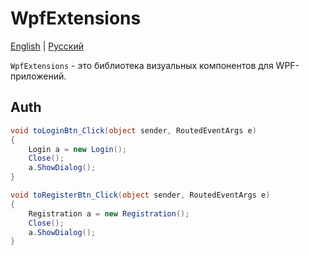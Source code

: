 # WpfExtensions

[English](README.md) | [Русский](README.ru.md)

`WpfExtensions` - это библиотека визуальных компонентов для WPF-приложений. 

## Auth

```C#
void toLoginBtn_Click(object sender, RoutedEventArgs e)
{
    Login a = new Login();
    Close();
    a.ShowDialog();
}

void toRegisterBtn_Click(object sender, RoutedEventArgs e)
{
    Registration a = new Registration();
    Close();
    a.ShowDialog();
}
```
